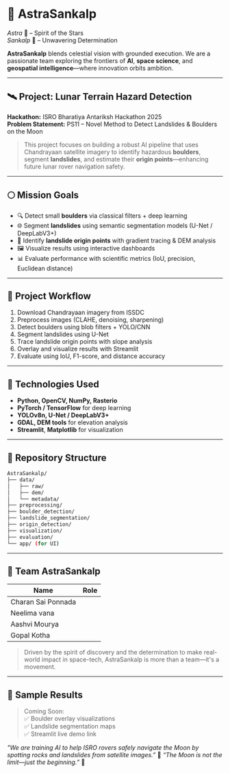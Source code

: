 # 🚀 AstraSankalp

_Astra_ 🌌 – Spirit of the Stars  
_Sankalp_ 🔭 – Unwavering Determination  

**AstraSankalp** blends celestial vision with grounded execution. We are a passionate team exploring the frontiers of **AI**, **space science**, and **geospatial intelligence**—where innovation orbits ambition.

---

## 🛰️ Project: Lunar Terrain Hazard Detection  
**Hackathon:** ISRO Bharatiya Antariksh Hackathon 2025  
**Problem Statement:** PS11 – Novel Method to Detect Landslides & Boulders on the Moon

> This project focuses on building a robust AI pipeline that uses Chandrayaan satellite imagery to identify hazardous **boulders**, segment **landslides**, and estimate their **origin points**—enhancing future lunar rover navigation safety.

---

## 🌕 Mission Goals

- 🔍 Detect small **boulders** via classical filters + deep learning
- 🌐 Segment **landslides** using semantic segmentation models (U-Net / DeepLabV3+)
- 📍 Identify **landslide origin points** with gradient tracing & DEM analysis
- 🖼️ Visualize results using interactive dashboards
- 📊 Evaluate performance with scientific metrics (IoU, precision, Euclidean distance)

---

## 🧭 Project Workflow

1. Download Chandrayaan imagery from ISSDC
2. Preprocess images (CLAHE, denoising, sharpening)
3. Detect boulders using blob filters + YOLO/CNN
4. Segment landslides using U-Net
5. Trace landslide origin points with slope analysis
6. Overlay and visualize results with Streamlit
7. Evaluate using IoU, F1-score, and distance accuracy


---

## 🧪 Technologies Used

- **Python, OpenCV, NumPy, Rasterio**
- **PyTorch / TensorFlow** for deep learning
- **YOLOv8n, U-Net / DeepLabV3+**
- **GDAL, DEM tools** for elevation analysis
- **Streamlit**, **Matplotlib** for visualization

---

## 📂 Repository Structure
```bash
AstraSankalp/
├── data/
│   ├── raw/
│   ├── dem/
│   └── metadata/
├── preprocessing/
├── boulder_detection/
├── landslide_segmentation/
├── origin_detection/
├── visualization/
├── evaluation/
└── app/ (for UI)
```


---

## 👥 Team AstraSankalp

| Name                 | Role                          |
|----------------------|-------------------------------|
| Charan Sai Ponnada   |                               |
| Neelima vana         |                               |
| Aashvi Mourya        |                               |
| Gopal Kotha          |                               |
> Driven by the spirit of discovery and the determination to make real-world impact in space-tech, AstraSankalp is more than a team—it's a movement.

---

## 📸 Sample Results

> Coming Soon:  
> ✅ Boulder overlay visualizations  
> ✅ Landslide segmentation maps  
> ✅ Streamlit live demo link  


_"We are training AI to help ISRO rovers safely navigate the Moon by spotting rocks and landslides from satellite images.”_ 🌙
_“The Moon is not the limit—just the beginning.”_ 🌙

